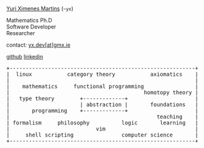 #

<u>Yuri Ximenes Martins</u> (`~yx`)

Mathematics Ph.D <br>
Software Developer <br>
Researcher <br>

contact: <u>yx.dev[at]gmx.ie</u>
  
[github](https://github.com/ximenesyuri)
[linkedin](https://linkedin.com/in/ximenesyuri)

<pre>
+----------------------------------------------------------+
|  <green>linux</green>           <blue2>category theory</blue2>           <purple>axiomatics</purple>    |
|                                                          |
|    <brown>mathematics</brown>     <purple>functional programming</purple>                |
|                                          <brown>homotopy theory</brown> |
|   <blue2>type theory</blue2>        +-------------+                     |
|                      | <green2>abstraction</green2> |       <red>foundations</red>   |
|       <purple>programming</purple>    +-------------+                     |
|                                              <blue>teaching</blue>    |
| <red>formalism</red>     <brown>philosophy</brown>          <green>logic</green>       <blue>learning</blue>   |
|                           <green>vim</green>                            |
|     <blue2>shell scripting</blue2>               <purple>computer science</purple>       |
+----------------------------------------------------------+
</pre>
